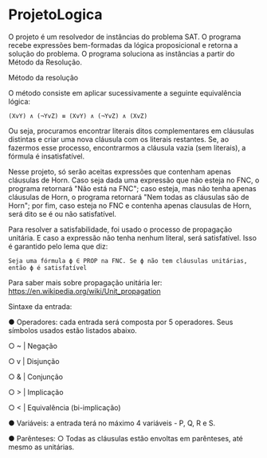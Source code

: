 # ProjetoLogica

O projeto é um resolvedor de instâncias do problema SAT. O programa recebe expressões bem-formadas da lógica proposicional e retorna a solução do problema. O programa soluciona as instâncias a partir do Método da Resolução.

Método da resolução

O método consiste em aplicar sucessivamente a seguinte equivalência lógica:

    (XvY) ∧ (¬YvZ) ≡ (XvY) ∧ (¬YvZ) ∧ (XvZ)

Ou seja, procuramos encontrar literais ditos complementares em cláusulas distintas e criar uma nova cláusula com os literais restantes. Se, ao fazermos esse processo, encontrarmos a cláusula vazia (sem literais), a fórmula é insatisfatível.

Nesse projeto, só serão aceitas expressões que contenham apenas cláusulas de Horn. Caso seja dada uma expressão que não esteja no FNC, o programa retornará "Não está na FNC"; caso esteja, mas não tenha apenas cláusulas de Horn, o programa retornará "Nem todas as cláusulas são de Horn"; por fim, caso esteja no FNC e contenha apenas clausulas de Horn, será dito se é ou não satisfatível.

Para resolver a satisfabilidade, foi usado o processo de propagação unitária. E caso a expressão não tenha nenhum literal, será satisfatível. Isso é garantido pelo lema que diz:
                                  
    Seja uma fórmula ϕ ∈ PROP na FNC. Se ϕ não tem cláusulas unitárias, então ϕ é satisfatível
    
Para saber mais sobre propagação unitária ler: https://en.wikipedia.org/wiki/Unit_propagation 

Sintaxe da entrada:

● Operadores: cada entrada será composta por 5 operadores. Seus símbolos usados estão listados abaixo.

○ ~ | Negação

○ v | Disjunção

○ & | Conjunção

○ > | Implicação

○ < | Equivalência (bi-implicação)

● Variáveis: a entrada terá no máximo 4 variáveis - P, Q, R e S.

● Parênteses:
○ Todas as cláusulas estão envoltas em parênteses, até mesmo as unitárias.

